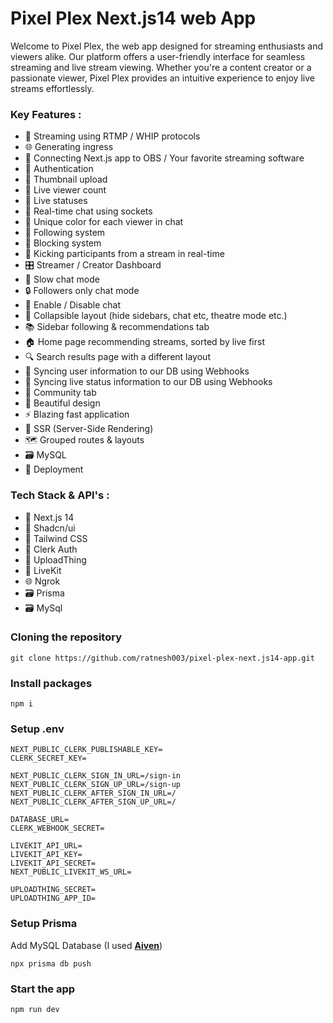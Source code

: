 # Pixel Plex Next.js14 web App

Welcome to Pixel Plex, the web app designed for streaming enthusiasts and viewers alike. Our platform offers a user-friendly interface for seamless streaming and live stream viewing. Whether you're a content creator or a passionate viewer, Pixel Plex provides an intuitive experience to enjoy live streams effortlessly.

### Key Features :
- 📡 Streaming using RTMP / WHIP protocols 
- 🌐 Generating ingress
- 🔗 Connecting Next.js app to OBS / Your favorite streaming software 
- 🔐 Authentication 
- 📸 Thumbnail upload
- 👀 Live viewer count 
- 🚦 Live statuses 
- 💬 Real-time chat using sockets 
- 🎨 Unique color for each viewer in chat 
- 👥 Following system 
- 🚫 Blocking system 
- 👢 Kicking participants from a stream in real-time 
- 🎛️ Streamer / Creator Dashboard 
- 🐢 Slow chat mode 
- 🔒 Followers only chat mode 
- 📴 Enable / Disable chat 
- 🔽 Collapsible layout (hide sidebars, chat etc, theatre mode etc.) 
- 📚 Sidebar following & recommendations tab 
- 🏠 Home page recommending streams, sorted by live first 
- 🔍 Search results page with a different layout 
- 🔄 Syncing user information to our DB using Webhooks 
- 📡 Syncing live status information to our DB using Webhooks 
- 🤝 Community tab 
- 🎨 Beautiful design
- ⚡ Blazing fast application 
- 📄 SSR (Server-Side Rendering) 
- 🗺️ Grouped routes & layouts 
- 🗃️ MySQL
- 🚀 Deployment


### Tech Stack & API's :
- 🚀 Next.js 14
- 🎨 Shadcn/ui
- 🎨 Tailwind CSS
- 🔐 Clerk Auth
- 📸 UploadThing
- 📡 LiveKit
- 🌐 Ngrok
- 🗃️ Prisma
- 🗃️ MySql


### Cloning the repository
```
git clone https://github.com/ratnesh003/pixel-plex-next.js14-app.git
```


### Install packages
```
npm i
```


### Setup .env
```
NEXT_PUBLIC_CLERK_PUBLISHABLE_KEY=
CLERK_SECRET_KEY=

NEXT_PUBLIC_CLERK_SIGN_IN_URL=/sign-in
NEXT_PUBLIC_CLERK_SIGN_UP_URL=/sign-up
NEXT_PUBLIC_CLERK_AFTER_SIGN_IN_URL=/
NEXT_PUBLIC_CLERK_AFTER_SIGN_UP_URL=/

DATABASE_URL=
CLERK_WEBHOOK_SECRET=

LIVEKIT_API_URL=
LIVEKIT_API_KEY=
LIVEKIT_API_SECRET=
NEXT_PUBLIC_LIVEKIT_WS_URL=

UPLOADTHING_SECRET=
UPLOADTHING_APP_ID=
```


### Setup Prisma
Add MySQL Database (I used [**Aiven**](https://aiven.io/))
```
npx prisma db push
```


### Start the app
```
npm run dev
```